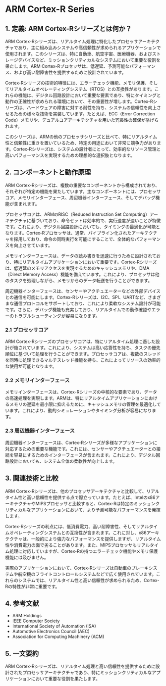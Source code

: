 # ARM Cortex-R Series

## 1. 定義: ARM Cortex-Rシリーズとは何か？
ARM Cortex-Rシリーズは、リアルタイム処理に特化したプロセッサアーキテクチャであり、主に組み込みシステムや高信頼性が求められるアプリケーションで使用されます。このシリーズは、特に自動車、航空宇宙、医療機器、およびストレージデバイスなど、ミッションクリティカルなシステムにおいて重要な役割を果たします。ARM Cortex-Rプロセッサは、低遅延、予測可能なパフォーマンス、および高い耐障害性を提供するために設計されています。

Cortex-Rシリーズの技術的特徴には、エラーチェック機能、メモリ保護、そしてリアルタイムオペレーティングシステム（RTOS）との互換性があります。これらの機能は、デジタル回路設計において重要な要素であり、特にタイミングと動作の正確性が求められる環境において、その重要性が増します。Cortex-Rシリーズは、ハードウェアの障害に対する耐性を持ち、システムの信頼性を向上させるための様々な技術を実装しています。たとえば、ECC（Error Correction Code）メモリや、デュアルコアアーキテクチャを用いた冗長性の確保が挙げられます。

このシリーズは、ARMの他のプロセッサシリーズと比べて、特にリアルタイム性と信頼性に重きを置いているため、特定の用途において非常に競争力があります。Cortex-Rシリーズは、システムの設計者にとって、効率的なリソース管理と高いパフォーマンスを実現するための理想的な選択肢となります。

## 2. コンポーネントと動作原理
ARM Cortex-Rシリーズは、複数の重要なコンポーネントから構成されており、それぞれが特定の機能を果たしています。主なコンポーネントには、プロセッサコア、メモリインターフェース、周辺機器インターフェース、そしてデバッグ機能が含まれます。

プロセッサコアは、ARMのRISC（Reduced Instruction Set Computing）アーキテクチャに基づいており、命令セットは効率的で、実行速度が速いことが特徴です。これにより、デジタル回路設計においても、タイミングの最適化が可能となります。Cortex-Rプロセッサは、通常、パイプライン化されたアーキテクチャを採用しており、命令の同時実行を可能にすることで、全体的なパフォーマンスを向上させています。

メモリインターフェースは、データの読み書きを迅速に行うために設計されており、特にリアルタイムアプリケーションにおいて重要です。Cortex-Rシリーズは、低遅延のメモリアクセスを実現するためのキャッシュメモリや、DMA（Direct Memory Access）機能を備えています。これにより、プロセッサは他のタスクを処理しながら、メモリからのデータ転送を行うことができます。

周辺機器インターフェースは、センサーやアクチュエーターなどの外部デバイスとの通信を可能にします。Cortex-Rシリーズは、I2C、SPI、UARTなど、さまざまな通信プロトコルをサポートしており、これにより柔軟なシステム設計が可能です。さらに、デバッグ機能も充実しており、リアルタイムでの動作確認やエラーのトラブルシューティングが容易になります。

### 2.1 プロセッサコア
ARM Cortex-Rシリーズのプロセッサコアは、特にリアルタイム処理に適した設計が施されています。これにより、システムは高い応答性を持ち、タスクの優先順位に基づいて処理を行うことができます。プロセッサコアは、複数のスレッドを同時に処理できるマルチスレッド機能を持ち、これによってリソースの効率的な使用が可能となります。

### 2.2 メモリインターフェース
メモリインターフェースは、Cortex-Rシリーズの中核的な要素であり、データの高速処理を実現します。ARMは、特にリアルタイムアプリケーションにおけるメモリの遅延を最小限に抑えるために、キャッシュメモリの管理を最適化しています。これにより、動的シミュレーションやタイミング分析が容易になります。

### 2.3 周辺機器インターフェース
周辺機器インターフェースは、Cortex-Rシリーズが多様なアプリケーションに対応するための重要な機能です。これには、センサーやアクチュエーターとの接続を容易にするためのインターフェースが含まれます。これにより、デジタル回路設計においても、システム全体の柔軟性が向上します。

## 3. 関連技術と比較
ARM Cortex-Rシリーズは、他のプロセッサアーキテクチャと比較して、リアルタイム性と高い信頼性を提供する点で際立っています。たとえば、Intelのx86アーキテクチャやMIPSプロセッサと比較すると、Cortex-Rは特定のミッションクリティカルなアプリケーションにおいて、より予測可能なパフォーマンスを発揮します。

Cortex-Rシリーズの利点には、低消費電力、高い耐障害性、そしてリアルタイムオペレーティングシステムとの互換性が含まれます。これに対し、x86アーキテクチャは、一般的により強力なパフォーマンスを提供しますが、リアルタイム性や消費電力の面で劣ることがあります。また、MIPSプロセッサもリアルタイム処理に対応していますが、Cortex-Rの持つエラーチェック機能やメモリ保護機能には及びません。

実際のアプリケーションにおいて、Cortex-Rシリーズは自動車のブレーキシステムや航空機のフライトコントロールシステムなどで広く使用されています。これらのシステムでは、リアルタイム性と高い信頼性が求められるため、Cortex-Rの特性が非常に重要です。

## 4. 参考文献
- ARM Holdings
- IEEE Computer Society
- International Society of Automation (ISA)
- Automotive Electronics Council (AEC)
- Association for Computing Machinery (ACM)

## 5. 一文要約
ARM Cortex-Rシリーズは、リアルタイム処理と高い信頼性を提供するために設計されたプロセッサアーキテクチャであり、特にミッションクリティカルなアプリケーションにおいて重要な役割を果たします。